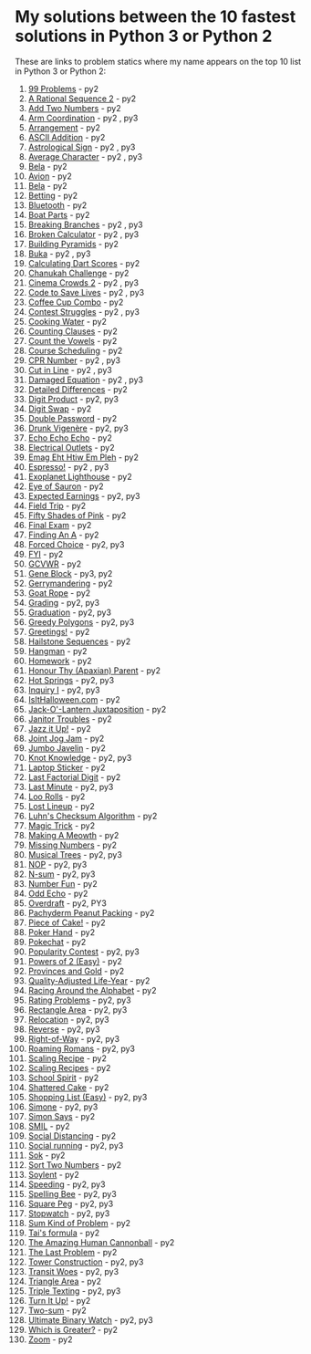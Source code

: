 # My solutions between the 10 fastest solutions in Python 3 or Python 2 

These are links to problem statics where my name appears on the top 10 list in Python 3 or Python 2:
1. [99 Problems](https://open.kattis.com/problems/99problems/statistics) - py2
2. [A Rational Sequence 2](https://open.kattis.com/problems/rationalsequence2/statistics) - py2
3. [Add Two Numbers](https://open.kattis.com/problems/addtwonumbers/statistics) - py2
4. [Arm Coordination](https://open.kattis.com/problems/armcoordination/statistics) - py2 , py3
5. [Arrangement](https://open.kattis.com/problems/upprodun/statistics) - py2
6. [ASCII Addition](https://open.kattis.com/problems/asciiaddition/statistics) - py2
7. [Astrological Sign](https://open.kattis.com/problems/astrologicalsign/statistics) - py2 , py3
8. [Average Character](https://open.kattis.com/problems/averagecharacter/statistics) - py2 , py3
9. [Bela](https://open.kattis.com/problems/bela/statistics) - py2
10. [Avion](https://open.kattis.com/problems/avion/statistics) - py2
11. [Bela](https://open.kattis.com/problems/bela/statistics) - py2
12. [Betting](https://open.kattis.com/problems/betting/statistics) - py2
13. [Bluetooth](https://open.kattis.com/problems/bluetooth/statistics) - py2
14. [Boat Parts](https://open.kattis.com/problems/boatparts/statistics) - py2
15. [Breaking Branches](https://open.kattis.com/problems/breakingbranches/statistics) - py2 , py3
16. [Broken Calculator](https://open.kattis.com/problems/brokencalculator/statistics) - py2 , py3
17. [Building Pyramids](https://open.kattis.com/problems/pyramids/statistics) - py2
18. [Buka](https://open.kattis.com/problems/buka/statistics) - py2 , py3
19. [Calculating Dart Scores](https://open.kattis.com/problems/calculatingdartscores/statistics) - py2
20. [Chanukah Challenge](https://open.kattis.com/problems/chanukah/statistics) - py2
21. [Cinema Crowds 2](https://open.kattis.com/problems/cinema2/statistics) - py2 , py3
22. [Code to Save Lives](https://open.kattis.com/problems/codetosavelives/statistics) - py2 , py3
23. [Coffee Cup Combo](https://open.kattis.com/problems/coffeecupcombo/statistics) - py2
24. [Contest Struggles](https://open.kattis.com/problems/conteststruggles/statistics) - py2 , py3
25. [Cooking Water](https://open.kattis.com/problems/cookingwater/statistics) - py2
26. [Counting Clauses](https://open.kattis.com/problems/countingclauses/statistics) - py2
27. [Count the Vowels](https://open.kattis.com/problems/countthevowels/statistics) - py2
28. [Course Scheduling](https://open.kattis.com/problems/coursescheduling/statistics) - py2
29. [CPR Number](https://open.kattis.com/problems/cprnummer/statistics) - py2 , py3
30. [Cut in Line](https://open.kattis.com/problems/cutinline/statistics) - py2 , py3
31. [Damaged Equation](https://open.kattis.com/problems/damagedequation/statistics) - py2 , py3
32. [Detailed Differences](https://open.kattis.com/problems/detaileddifferences/statistics) - py2
33. [Digit Product](https://open.kattis.com/problems/sifferprodukt/statistics) - py2, py3
34. [Digit Swap](https://open.kattis.com/problems/digitswap/statistics) - py2
35. [Double Password](https://open.kattis.com/problems/doublepassword/statistics) - py2
36. [Drunk Vigenère](https://open.kattis.com/problems/drunkvigenere/statistics) - py2, py3
37. [Echo Echo Echo](https://open.kattis.com/problems/echoechoecho/statistics) - py2
38. [Electrical Outlets](https://open.kattis.com/problems/electricaloutlets/statistics) - py2
39. [Emag Eht Htiw Em Pleh](https://open.kattis.com/problems/empleh/statistics) - py2
40. [Espresso!](https://open.kattis.com/problems/espresso/statistics) - py2 , py3
41. [Exoplanet Lighthouse](https://open.kattis.com/problems/exoplanetlighthouse/statistics) - py2
42. [Eye of Sauron](https://open.kattis.com/problems/eyeofsauron/statistics) - py2
43. [Expected Earnings](https://open.kattis.com/problems/expectedearnings/statistics) - py2, py3
44. [Field Trip](https://open.kattis.com/problems/fieldtrip/statistics) - py2
45. [Fifty Shades of Pink](https://open.kattis.com/problems/fiftyshades/statistics) - py2
46. [Final Exam](https://open.kattis.com/problems/finalexam2/statistics) - py2
47. [Finding An A](https://open.kattis.com/problems/findingana/statistics) - py2
48. [Forced Choice](https://open.kattis.com/problems/forcedchoice/statistics) - py2, py3
49. [FYI](https://open.kattis.com/problems/fyi/statistics) - py2
50. [GCVWR](https://open.kattis.com/problems/gcvwr/statistics) - py2
51. [Gene Block](https://open.kattis.com/problems/geneblock/statistics) - py3, py2
52. [Gerrymandering](https://open.kattis.com/problems/gerrymandering/statistics) - py2
53. [Goat Rope](https://open.kattis.com/problems/goatrope/statistics) - py2
54. [Grading](https://open.kattis.com/problems/grading/statistics) - py2, py3
55. [Graduation](https://open.kattis.com/problems/skolavslutningen/statistics) - py2, py3
56. [Greedy Polygons](https://open.kattis.com/problems/greedypolygons/statistics) - py2, py3
57. [Greetings!](https://open.kattis.com/problems/greetings2/statistics) - py2
58. [Hailstone Sequences](https://open.kattis.com/problems/hailstone2/statistics) - py2
59. [Hangman](https://open.kattis.com/problems/hangman/statistics) - py2
60. [Homework](https://open.kattis.com/problems/heimavinna/statistics) - py2
61. [Honour Thy (Apaxian) Parent](https://open.kattis.com/problems/apaxianparent/statistics) - py2
62. [Hot Springs](https://open.kattis.com/problems/hotsprings/statistics) - py2, py3
63. [Inquiry I](https://open.kattis.com/problems/inquiryi/statistics) - py2, py3
64. [IsItHalloween.com](https://open.kattis.com/problems/isithalloween/statistics) - py2
65. [Jack-O'-Lantern Juxtaposition](https://open.kattis.com/problems/jackolanternjuxtaposition/statistics) - py2
66. [Janitor Troubles](https://open.kattis.com/problems/janitortroubles/statistics) - py2
67. [Jazz it Up!](https://open.kattis.com/problems/jazzitup/statistics) - py2
68. [Joint Jog Jam](https://open.kattis.com/problems/jointjogjam/statistics) - py2
69. [Jumbo Javelin](https://open.kattis.com/problems/jumbojavelin/statistics) - py2
70. [Knot Knowledge](https://open.kattis.com/problems/knotknowledge/statistics) - py2, py3
71. [Laptop Sticker](https://open.kattis.com/problems/laptopsticker/statistics) - py2
72. [Last Factorial Digit](https://open.kattis.com/problems/lastfactorialdigit/statistics) - py2
73. [Last Minute](https://open.kattis.com/problems/lastminute/statistics) - py2, py3
74. [Loo Rolls](https://open.kattis.com/problems/loorolls/statistics) - py2
75. [Lost Lineup](https://open.kattis.com/problems/lostlineup/statistics) - py2
76. [Luhn's Checksum Algorithm](https://open.kattis.com/problems/luhnchecksum/statistics) - py2
77. [Magic Trick](https://open.kattis.com/problems/magictrick/statistics) - py2
78. [Making A Meowth](https://open.kattis.com/problems/makingameowth/statistics) - py2
79. [Missing Numbers](https://open.kattis.com/problems/missingnumbers/statistics) - py2
80. [Musical Trees](https://open.kattis.com/problems/musicaltrees/statistics) - py2, py3
81. [NOP](https://open.kattis.com/problems/nop/statistics) - py2, py3
82. [N-sum](https://open.kattis.com/problems/nsum/statistics) - py2, py3
83. [Number Fun](https://open.kattis.com/problems/numberfun/statistics) - py2
84. [Odd Echo](https://open.kattis.com/problems/oddecho/statistics) - py2
85. [Overdraft](https://open.kattis.com/problems/overdraft/statistics) - py2, PY3
86. [Pachyderm Peanut Packing](https://open.kattis.com/problems/pachydermpeanutpacking/statistics) - py2
87. [Piece of Cake!](https://open.kattis.com/problems/pieceofcake2/statistics) - py2
88. [Poker Hand](https://open.kattis.com/problems/pokerhand/statistics) - py2
89. [Pokechat](https://open.kattis.com/problems/pokechat/statistics) - py2
90. [Popularity Contest](https://open.kattis.com/problems/popularitycontest/statistics) - py2, py3
91. [Powers of 2 (Easy)](https://open.kattis.com/problems/powersof2easy/statistics) - py2
92. [Provinces and Gold](https://open.kattis.com/problems/provincesandgold/statistics) - py2
93. [Quality-Adjusted Life-Year](https://open.kattis.com/problems/qaly/statistics) - py2
94. [Racing Around the Alphabet](https://open.kattis.com/problems/racingalphabet/statistics) - py2
95. [Rating Problems](https://open.kattis.com/problems/ratingproblems/statistics) - py2, py3
96. [Rectangle Area](https://open.kattis.com/problems/rectanglearea/statistics) - py2, py3
97. [Relocation](https://open.kattis.com/problems/relocation/statistics) - py2, py3
98. [Reverse](https://open.kattis.com/problems/ofugsnuid/statistics) - py2, py3
99. [Right-of-Way](https://open.kattis.com/problems/vajningsplikt/statistics) - py2, py3
100. [Roaming Romans](https://open.kattis.com/problems/romans/statistics) - py2, py3
101. [Scaling Recipe](https://open.kattis.com/problems/scalingrecipe/statistics) - py2
102. [Scaling Recipes](https://open.kattis.com/problems/recipes/statistics) - py2
103. [School Spirit](https://open.kattis.com/problems/schoolspirit/statistics) - py2
104. [Shattered Cake](https://open.kattis.com/problems/shatteredcake/statistics) - py2
105. [Shopping List (Easy)](https://open.kattis.com/problems/shoppinglisteasy/statistics) - py2, py3
106. [Simone](https://open.kattis.com/problems/simone/statistics) - py2, py3
107. [Simon Says](https://open.kattis.com/problems/simonsays/statistics) - py2
108. [SMIL](https://open.kattis.com/problems/smil/statistics) - py2
109. [Social Distancing](https://open.kattis.com/problems/socialdistancing2/statistics) - py2
110. [Social running](https://open.kattis.com/problems/socialrunning/statistics) - py2, py3
111. [Sok](https://open.kattis.com/problems/sok/statistics) - py2
112. [Sort Two Numbers](https://open.kattis.com/problems/sorttwonumbers/statistics) - py2
113. [Soylent](https://open.kattis.com/problems/soylent/statistics) - py2
114. [Speeding](https://open.kattis.com/problems/speeding/statistics) - py2, py3
115. [Spelling Bee](https://open.kattis.com/problems/spellingbee/statistics) - py2, py3
116. [Square Peg](https://open.kattis.com/problems/squarepeg/statistics) - py2, py3
117. [Stopwatch](https://open.kattis.com/problems/stopwatch/statistics) - py2, py3
118. [Sum Kind of Problem](https://open.kattis.com/problems/sumkindofproblem/statistics) - py2
119. [Tai's formula](https://open.kattis.com/problems/taisformula/statistics) - py2
120. [The Amazing Human Cannonball](https://open.kattis.com/problems/humancannonball2/statistics) - py2
121. [The Last Problem](https://open.kattis.com/problems/thelastproblem/statistics) - py2
122. [Tower Construction](https://open.kattis.com/problems/tornbygge/statistics) - py2, py3
123. [Transit Woes](https://open.kattis.com/problems/transitwoes/statistics) - py2, py3
124. [Triangle Area](https://open.kattis.com/problems/triarea/statistics) - py2
125. [Triple Texting](https://open.kattis.com/problems/tripletexting/statistics) - py2, py3
126. [Turn It Up!](https://open.kattis.com/problems/skruop/statistics) - py2
127. [Two-sum](https://open.kattis.com/problems/twosum/statistics) - py2
128. [Ultimate Binary Watch](https://open.kattis.com/problems/ultimatebinarywatch/statistics) - py2, py3
129. [Which is Greater?](https://open.kattis.com/problems/whichisgreater/statistics) - py2
130. [Zoom](https://open.kattis.com/problems/astrologicalsign/statistics) - py2
